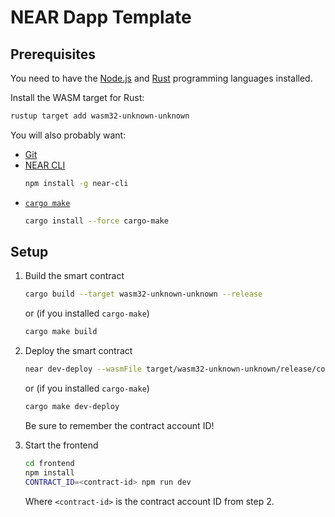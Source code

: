 # NEAR Dapp Template

## Prerequisites

You need to have the [Node.js](https://nodejs.org/) and [Rust](https://www.rust-lang.org/) programming languages installed.

Install the WASM target for Rust:

```bash
rustup target add wasm32-unknown-unknown
```

You will also probably want:

- [Git](https://git-scm.com/)
- [NEAR CLI](https://docs.near.org/tools/near-cli)
  ```bash
  npm install -g near-cli
  ```
- [`cargo make`](https://github.com/sagiegurari/cargo-make)
  ```bash
  cargo install --force cargo-make
  ```

## Setup

1. Build the smart contract

   ```bash
   cargo build --target wasm32-unknown-unknown --release
   ```

   or (if you installed `cargo-make`)

   ```bash
   cargo make build
   ```

2. Deploy the smart contract

   ```bash
   near dev-deploy --wasmFile target/wasm32-unknown-unknown/release/contract.wasm
   ```

   or (if you installed `cargo-make`)

   ```bash
   cargo make dev-deploy
   ```

   Be sure to remember the contract account ID!

3. Start the frontend

   ```bash
   cd frontend
   npm install
   CONTRACT_ID=<contract-id> npm run dev
   ```

   Where `<contract-id>` is the contract account ID from step 2.

